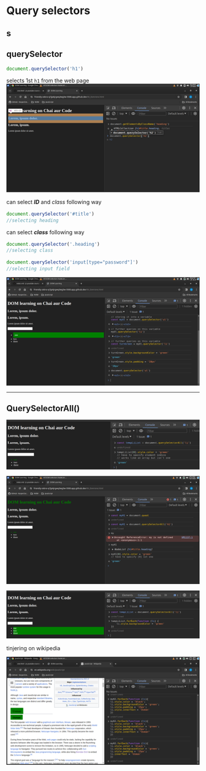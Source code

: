 # Query selectors

s
---
## querySelector
```js
document.querySelector('h1')
```
selects 1st `h1` from the web page
![Alt text](image.png)

can select ***ID*** and *class* following way 
```js
document.querySelector('#title') 
//selecting heading 
``` 
can select ***class*** following way 

```js
document.querySelector('.heading') 
//selecting class
``` 
```js
document.querySelector('input[type="password"]') 
//selecting input field
``` 
![Alt text](image-2.png)

---
## QuerySelectorAll()

![Alt text](image-3.png)

![Alt text](image-4.png)

![Alt text](image-5.png)

tinjering on wikipedia

![Alt text](image-6.png)
